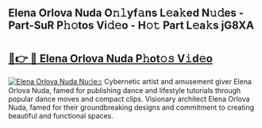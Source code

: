 ## Elena Orlova Nuda O𝚗𝚕yf𝚊ns L𝚎a𝚔ed N𝚞𝚍es - Part-SuR P𝚑𝚘tos Vi𝚍𝚎o - H𝚘𝚝 Part L𝚎a𝚔s jG8XA

# <h2><a href="http://kfcmp0r.oniu.top/?m=Elena+Orlova+Nuda">🔗👉 🔴 Elena Orlova Nuda P𝚑ot𝚘𝚜 V𝚒d𝚎o</a></h2>

[![Elena Orlova Nuda Nu𝚍e𝚜](https://i.imgur.com/0qMVB7G.gif)](http://kfcmp0r.oniu.top/?m=Elena+Orlova+Nuda)
Cybernetic artist and amusement giver Elena Orlova Nuda, famed for publishing dance and lifestyle tutorials through popular dance moves and compact clips. Visionary architect Elena Orlova Nuda, famed for their groundbreaking designs and commitment to creating beautiful and functional spaces.  
